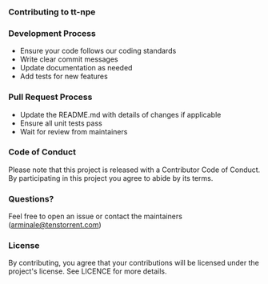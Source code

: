 ### Contributing to tt-npe

### Development Process

- Ensure your code follows our coding standards
- Write clear commit messages
- Update documentation as needed
- Add tests for new features

### Pull Request Process

- Update the README.md with details of changes if applicable
- Ensure all unit tests pass
- Wait for review from maintainers

### Code of Conduct
Please note that this project is released with a Contributor Code of Conduct.
By participating in this project you agree to abide by its terms.

### Questions?
Feel free to open an issue or contact the maintainers (arminale@tenstorrent.com)

### License
By contributing, you agree that your contributions will be licensed under the project's license. See LICENCE for more details.